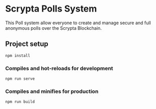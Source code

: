 # Scrypta Polls System

This Poll system allow everyone to create and manage secure and full anonymous polls over the Scrypta Blockchain.

## Project setup
```
npm install
```

### Compiles and hot-reloads for development
```
npm run serve
```

### Compiles and minifies for production
```
npm run build
```